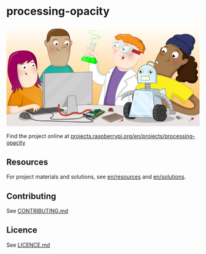 # processing-opacity

![processing-opacity](banner.png)

Find the project online at [projects.raspberrypi.org/en/projects/processing-opacity](https://projects.raspberrypi.org/en/projects/processing-opacity)

## Resources
For project materials and solutions, see [en/resources](https://github.com/raspberrypilearning/processing-opacity/tree/master/en/resources) and [en/solutions](https://github.com/raspberrypilearning/processing-opacity/tree/master/en/solutions).

## Contributing
See [CONTRIBUTING.md](CONTRIBUTING.md)

## Licence
 See [LICENCE.md](LICENCE.md)